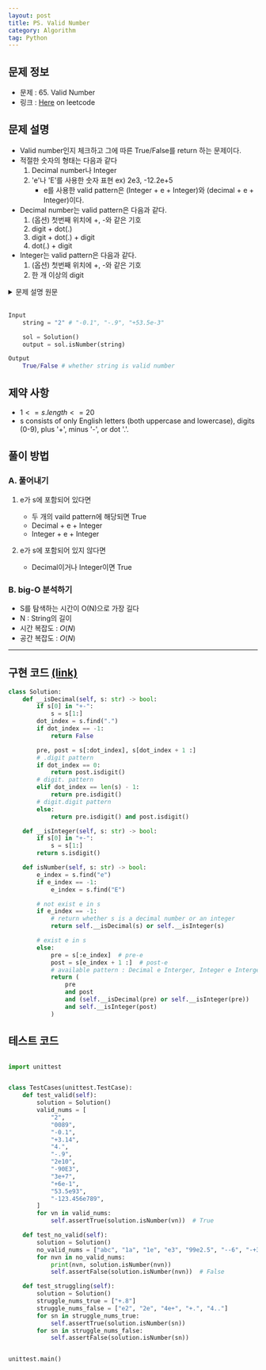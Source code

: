 ```yaml
---
layout: post
title: PS. Valid Number
category: Algorithm
tag: Python
---
```


## 문제 정보

- 문제 : 65. Valid Number
- 링크 : [Here](https://leetcode.com/problems/valid-number/) on leetcode

## 문제 설명

- Valid number인지 체크하고 그에 따른 True/False를 return 하는 문제이다.
- 적절한 숫자의 형태는 다음과 같다
    1. Decimal number나 Integer
    2. 'e'나 'E'를 사용한 숫자 표현 ex) 2e3, -12.2e+5
        - e를 사용한 valid pattern은 (Integer + e + Integer)와 (decimal + e + Integer)이다.
- Decimal number는 valid pattern은 다음과 같다.
    1. (옵션) 첫번째 위치에 +, -와 같은 기호
    2. digit + dot(.)
    3. digit + dot(.) + digit
    4. dot(.) + digit
- Integer는 valid pattern은 다음과 같다.
    1. (옵션) 첫번째 위치에 +, -와 같은 기호
    2. 한 개 이상의 digit

<details><summary>문제 설명 원문</summary>

A valid number can be split up into these components (in order)
&#13;&#10;
1. A decimal number or an integer.
&#13;&#10;
2. (Optional) An 'e' or 'E', followed by an integer.
&#13;&#10;&#13;&#10;
A decimal number can be split up into these components (in order):
&#13;&#10;
1. (Optional) A sign character (either '+' or '-').
&#13;&#10;
2. One of the following formats:
&#13;&#10;
    - At least one digit, followed by a dot '.'.
    &#13;&#10;
    - At least one digit, followed by a dot '.', followed by at least one digit.
    &#13;&#10;
    - A dot '.', followed by at least one digit.
&#13;&#10;&#13;&#10;
An integer can be split up into these components (in order):
&#13;&#10;
1. (Optional) A sign character (either '+' or '-').
2. At least one digit.
&#13;&#10;&#13;&#10;
For example, all the following are valid numbers: ["2", "0089", "-0.1", "+3.14", "4.", "-.9", "2e10", "-90E3", "3e+7", "+6e-1", "53.5e93", "-123.456e789"]
&#13;&#10;
while the following are not valid numbers: ["abc", "1a", "1e", "e3", "99e2.5", "--6", "-+3", "95a54e53"]
&#13;&#10;&#13;&#10;
Given a string s, **return true if s is a valid number.**

</details>

<br/>

```python
Input
    string = "2" # "-0.1", "-.9", "+53.5e-3"

    sol = Solution()
    output = sol.isNumber(string)

Output
    True/False # whether string is valid number
```

## 제약 사항

- $1 <= s.length <= 20$
- s consists of only English letters (both uppercase and lowercase), digits (0-9), plus '+', minus '-', or dot '.'.

## 풀이 방법

### A. 풀어내기

1. e가 s에 포함되어 있다면
    - 두 개의 vaild pattern에 해당되면 True
    - Decimal + e + Integer
    - Integer + e + Integer

2. e가 s에 포함되어 있지 않다면
    - Decimal이거나 Integer이면 True

### B. big-O 분석하기

- S를 탐색하는 시간이 O(N)으로 가장 길다
- N : String의 길이
- 시간 복잡도 : $O(N)$
- 공간 복잡도 : $O(N)$

----

## 구현 코드 [(link)](https://github.com/lsmman/All-about-Algorithms/blob/master/leetcode/65.py)

```python
class Solution:
    def __isDecimal(self, s: str) -> bool:
        if s[0] in "+-":
            s = s[1:]
        dot_index = s.find(".")
        if dot_index == -1:
            return False

        pre, post = s[:dot_index], s[dot_index + 1 :]
        # .digit pattern
        if dot_index == 0:
            return post.isdigit()
        # digit. pattern
        elif dot_index == len(s) - 1:
            return pre.isdigit()
        # digit.digit pattern
        else:
            return pre.isdigit() and post.isdigit()

    def __isInteger(self, s: str) -> bool:
        if s[0] in "+-":
            s = s[1:]
        return s.isdigit()

    def isNumber(self, s: str) -> bool:
        e_index = s.find("e")
        if e_index == -1:
            e_index = s.find("E")

        # not exist e in s
        if e_index == -1:
            # return whether s is a decimal number or an integer
            return self.__isDecimal(s) or self.__isInteger(s)

        # exist e in s
        else:
            pre = s[:e_index]  # pre-e
            post = s[e_index + 1 :]  # post-e
            # available pattern : Decimal e Interger, Integer e Interger
            return (
                pre
                and post
                and (self.__isDecimal(pre) or self.__isInteger(pre))
                and self.__isInteger(post)
            )
```

## 테스트 코드

```python

import unittest


class TestCases(unittest.TestCase):
    def test_valid(self):
        solution = Solution()
        valid_nums = [
            "2",
            "0089",
            "-0.1",
            "+3.14",
            "4.",
            "-.9",
            "2e10",
            "-90E3",
            "3e+7",
            "+6e-1",
            "53.5e93",
            "-123.456e789",
        ]
        for vn in valid_nums:
            self.assertTrue(solution.isNumber(vn))  # True

    def test_no_valid(self):
        solution = Solution()
        no_valid_nums = ["abc", "1a", "1e", "e3", "99e2.5", "--6", "-+3", "95a54e53"]
        for nvn in no_valid_nums:
            print(nvn, solution.isNumber(nvn))
            self.assertFalse(solution.isNumber(nvn))  # False

    def test_struggling(self):
        solution = Solution()
        struggle_nums_true = ["+.8"]
        struggle_nums_false = ["e2", "2e", "4e+", "+.", "4.."]
        for sn in struggle_nums_true:
            self.assertTrue(solution.isNumber(sn))
        for sn in struggle_nums_false:
            self.assertFalse(solution.isNumber(sn))


unittest.main()
```

<!-- ## 새로 알게 된 것 -->
